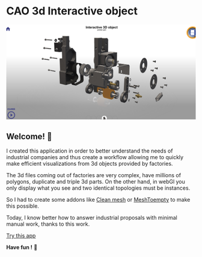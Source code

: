 # CAO 3d Interactive object

![Design preview](./design/screen.jpg)

## Welcome! 👋

I created this application in order to better understand the needs of industrial companies and thus create a workflow allowing me to quickly make efficient visualizations from 3d objects provided by factories.

The 3d files coming out of factories are very complex, have millions of polygons, duplicate and triple 3d parts.
On the other hand, in webGl you only display what you see and two identical topologies must be instances.

So I had to create some addons like [Clean mesh](https://github.com/jeanclaude25/Clean_meshes_Blender2.9) or [MeshToempty](https://github.com/jeanclaude25/meshToEmpty) to make this possible.

Today, I know better how to answer industrial proposals with minimal manual work, thanks to this work.

[Try this app](https://www.jeanclaudestephane.com/projects/webgl/3/index.html)



**Have fun !** 🚀
